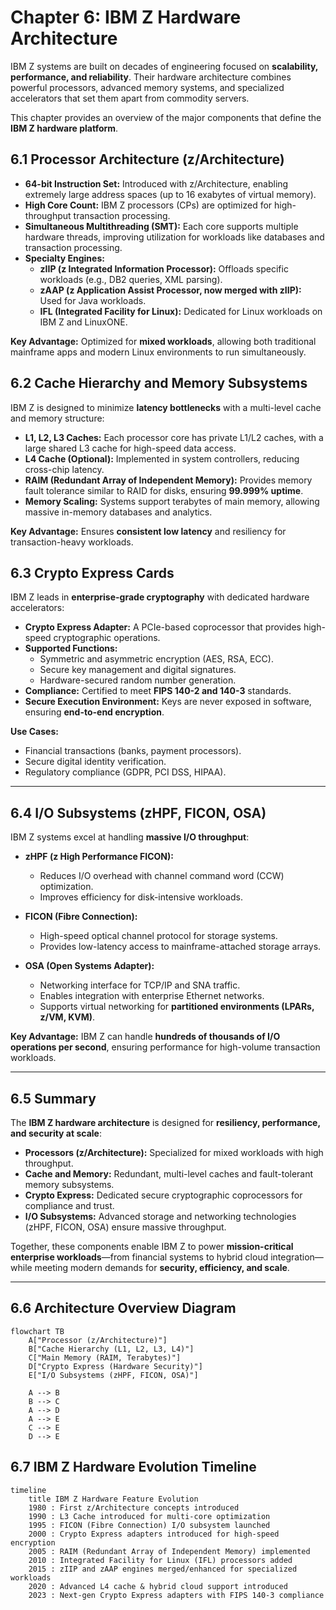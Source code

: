 # Chapter 6: IBM Z Hardware Architecture

IBM Z systems are built on decades of engineering focused on **scalability, performance, and reliability**. Their hardware architecture combines powerful processors, advanced memory systems, and specialized accelerators that set them apart from commodity servers.  

This chapter provides an overview of the major components that define the **IBM Z hardware platform**.


## 6.1 Processor Architecture (z/Architecture)

- **64-bit Instruction Set:** Introduced with z/Architecture, enabling extremely large address spaces (up to 16 exabytes of virtual memory).  
- **High Core Count:** IBM Z processors (CPs) are optimized for high-throughput transaction processing.  
- **Simultaneous Multithreading (SMT):** Each core supports multiple hardware threads, improving utilization for workloads like databases and transaction processing.  
- **Specialty Engines:**  
  - **zIIP (z Integrated Information Processor):** Offloads specific workloads (e.g., DB2 queries, XML parsing).  
  - **zAAP (z Application Assist Processor, now merged with zIIP):** Used for Java workloads.  
  - **IFL (Integrated Facility for Linux):** Dedicated for Linux workloads on IBM Z and LinuxONE.  

**Key Advantage:** Optimized for **mixed workloads**, allowing both traditional mainframe apps and modern Linux environments to run simultaneously.


## 6.2 Cache Hierarchy and Memory Subsystems

IBM Z is designed to minimize **latency bottlenecks** with a multi-level cache and memory structure:

- **L1, L2, L3 Caches:** Each processor core has private L1/L2 caches, with a large shared L3 cache for high-speed data access.  
- **L4 Cache (Optional):** Implemented in system controllers, reducing cross-chip latency.  
- **RAIM (Redundant Array of Independent Memory):** Provides memory fault tolerance similar to RAID for disks, ensuring **99.999% uptime**.  
- **Memory Scaling:** Systems support terabytes of main memory, allowing massive in-memory databases and analytics.  

**Key Advantage:** Ensures **consistent low latency** and resiliency for transaction-heavy workloads.

## 6.3 Crypto Express Cards

IBM Z leads in **enterprise-grade cryptography** with dedicated hardware accelerators:

- **Crypto Express Adapter:** A PCIe-based coprocessor that provides high-speed cryptographic operations.  
- **Supported Functions:**  
  - Symmetric and asymmetric encryption (AES, RSA, ECC).  
  - Secure key management and digital signatures.  
  - Hardware-secured random number generation.  
- **Compliance:** Certified to meet **FIPS 140-2 and 140-3** standards.  
- **Secure Execution Environment:** Keys are never exposed in software, ensuring **end-to-end encryption**.  

**Use Cases:**  
- Financial transactions (banks, payment processors).  
- Secure digital identity verification.  
- Regulatory compliance (GDPR, PCI DSS, HIPAA).  

---

## 6.4 I/O Subsystems (zHPF, FICON, OSA)

IBM Z systems excel at handling **massive I/O throughput**:

- **zHPF (z High Performance FICON):**  
  - Reduces I/O overhead with channel command word (CCW) optimization.  
  - Improves efficiency for disk-intensive workloads.  

- **FICON (Fibre Connection):**  
  - High-speed optical channel protocol for storage systems.  
  - Provides low-latency access to mainframe-attached storage arrays.  

- **OSA (Open Systems Adapter):**  
  - Networking interface for TCP/IP and SNA traffic.  
  - Enables integration with enterprise Ethernet networks.  
  - Supports virtual networking for **partitioned environments (LPARs, z/VM, KVM)**.  

**Key Advantage:** IBM Z can handle **hundreds of thousands of I/O operations per second**, ensuring performance for high-volume transaction workloads.  

---

## 6.5 Summary

The **IBM Z hardware architecture** is designed for **resiliency, performance, and security at scale**:  

- **Processors (z/Architecture):** Specialized for mixed workloads with high throughput.  
- **Cache and Memory:** Redundant, multi-level caches and fault-tolerant memory subsystems.  
- **Crypto Express:** Dedicated secure cryptographic coprocessors for compliance and trust.  
- **I/O Subsystems:** Advanced storage and networking technologies (zHPF, FICON, OSA) ensure massive throughput.  

Together, these components enable IBM Z to power **mission-critical enterprise workloads**—from financial systems to hybrid cloud integration—while meeting modern demands for **security, efficiency, and scale**.  

---

## 6.6 Architecture Overview Diagram

```mermaid
flowchart TB
    A["Processor (z/Architecture)"]
    B["Cache Hierarchy (L1, L2, L3, L4)"]
    C["Main Memory (RAIM, Terabytes)"]
    D["Crypto Express (Hardware Security)"]
    E["I/O Subsystems (zHPF, FICON, OSA)"]

    A --> B
    B --> C
    A --> D
    A --> E
    C --> E
    D --> E
```

## 6.7 IBM Z Hardware Evolution Timeline

```mermaid
timeline
    title IBM Z Hardware Feature Evolution
    1980 : First z/Architecture concepts introduced
    1990 : L3 Cache introduced for multi-core optimization
    1995 : FICON (Fibre Connection) I/O subsystem launched
    2000 : Crypto Express adapters introduced for high-speed encryption
    2005 : RAIM (Redundant Array of Independent Memory) implemented
    2010 : Integrated Facility for Linux (IFL) processors added
    2015 : zIIP and zAAP engines merged/enhanced for specialized workloads
    2020 : Advanced L4 cache & hybrid cloud support introduced
    2023 : Next-gen Crypto Express adapters with FIPS 140-3 compliance
```